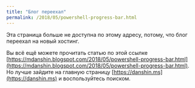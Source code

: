 ```yaml
---
title: "Блог переехал"
permalink: /2018/05/powershell-progress-bar.html
---
```

Эта страница больше не доступна по этому адресу, потому, что блог переехал на новый хостинг.

Вы всё ещё можете прочитать статью по этой ссылке [https://mdanshin.blogspot.com/2018/05/powershell-progress-bar.html](https://mdanshin.blogspot.com/2018/05/powershell-progress-bar.html). Но лучше зайдите на главную страницу [https://danshin.ms](https://danshin.ms) и воспользуйтесь поиском.